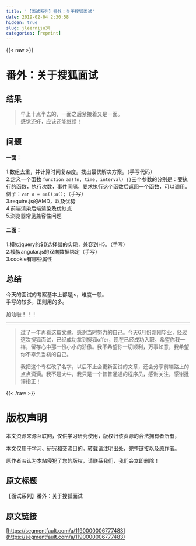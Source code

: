 ```yaml
---
title: '【面试系列】番外：关于搜狐面试' 
date: 2019-02-04 2:30:58
hidden: true
slug: jleerniju3l
categories: [reprint]
---
```


{{< raw >}}

                    
<h1 id="articleHeader0">番外：关于搜狐面试</h1>
<h2 id="articleHeader1">结果</h2>
<blockquote><p>早上十点半去的，一面之后紧接着又是一面。<br>感觉还好，应该还能继续！</p></blockquote>
<h2 id="articleHeader2">问题</h2>
<h4>一面：</h4>
<p>1.数组去重，并计算时间复杂度。找出最优解决方案。（手写代码）<br>2.定义一个函数 <code>function aa(fn, time, interval) {}</code>三个参数的分别是：要执行的函数，执行次数，事件间隔，要求执行这个函数后返回一个函数，可以调用。<br>例子：<code>var a = aa();a();</code>（手写）<br>3.require.js的AMD，以及优势<br>4.前端渲染后端渲染及优缺点<br>5.浏览器常见兼容性问题</p>
<h4>二面：</h4>
<p>1.模拟jquery的$()选择器的实现，兼容到H5。（手写）<br>2.模拟angular.js的双向数据绑定（手写）<br>3.cookie有哪些属性</p>
<h2 id="articleHeader3">总结</h2>
<p>今天的面试的考察基本上都是js，难度一般。<br>手写的较多，正则用的多。</p>
<p>加油啦！！！</p>
<hr>
<blockquote>
<p>过了一年再看这篇文章，感谢当时努力的自己。今天6月份刚刚毕业，经过这次搜狐面试，已经成功拿到搜狐offer，现在已经成功入职。希望你我一样，留存心中那一份小小的骄傲。我不希望你一切顺利，万事如意，我希望你不辜负当初的自己。</p>
<p>我把这个专栏改了名字，以后不止会更新面试的文章，还会分享前端路上的点点滴滴。我不是大牛，我只是一个普普通通的程序员，感谢关注，感谢批评指正！</p>
</blockquote>

                
{{< /raw >}}

# 版权声明
本文资源来源互联网，仅供学习研究使用，版权归该资源的合法拥有者所有，

本文仅用于学习、研究和交流目的。转载请注明出处、完整链接以及原作者。

原作者若认为本站侵犯了您的版权，请联系我们，我们会立即删除！

## 原文标题
【面试系列】番外：关于搜狐面试

## 原文链接
[https://segmentfault.com/a/1190000006777483](https://segmentfault.com/a/1190000006777483)

